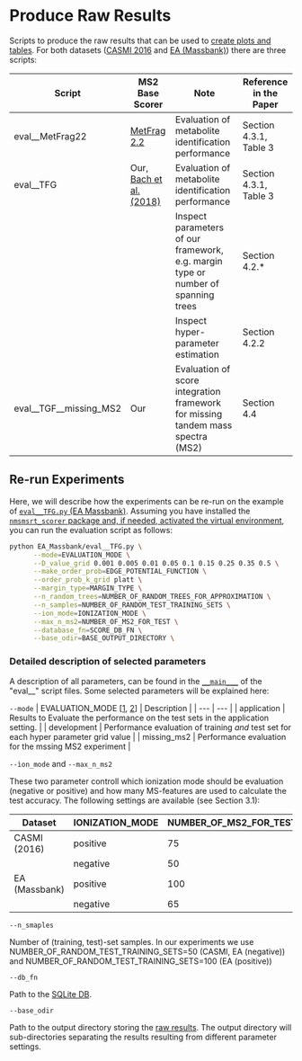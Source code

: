 # Produce Raw Results

Scripts to produce the raw results that can be used to [create plots and tables](/results/). For both datasets ([CASMI 2016](/msmsrt_scorer/experiments/CASMI_2016) and [EA (Massbank)](/msmsrt_scorer/experiments/EA_Massbank)) there are three scripts:

| Script | MS2 Base Scorer | Note | Reference in the Paper |
| --- | --- | --- | --- |
| eval__MetFrag22 | [MetFrag 2.2](https://jcheminf.biomedcentral.com/articles/10.1186/s13321-016-0115-9) | Evaluation of metabolite identification performance | Section 4.3.1, Table 3 | 
| eval__TFG | Our, [Bach et al. (2018)](https://academic.oup.com/bioinformatics/article/34/17/i875/5093227) | Evaluation of metabolite identification performance | Section 4.3.1, Table 3 | 
| | | Inspect parameters of our framework, e.g. margin type or number of spanning trees | Section 4.2.* | 
| | | Inspect hyper-parameter estimation | Section 4.2.2 | 
| eval__TGF__missing_MS2 | Our | Evaluation of score integration framework for missing tandem mass spectra (MS2) | Section 4.4 | 

## Re-run Experiments

Here, we will describe how the experiments can be re-run on the example of [```eval__TFG.py``` (EA Massbank)](/msmsrt_scorer/experiments/EA_Massbank/eval__TFG.py#L82). Assuming you have installed the [```nmsmsrt_scorer``` package and, if needed, activated the virtual environment](https://github.com/aalto-ics-kepaco/msms_rt_score_integration#install-into-a-virtual-environment), you can run the evaluation script as follows:
```bash
python EA_Massbank/eval__TFG.py \
      --mode=EVALUATION_MODE \
      --D_value_grid 0.001 0.005 0.01 0.05 0.1 0.15 0.25 0.35 0.5 \
      --make_order_prob=EDGE_POTENTIAL_FUNCTION \
      --order_prob_k_grid platt \
      --margin_type=MARGIN_TYPE \
      --n_random_trees=NUMBER_OF_RANDOM_TREES_FOR_APPROXIMATION \
      --n_samples=NUMBER_OF_RANDOM_TEST_TRAINING_SETS \
      --ion_mode=IONIZATION_MODE \
      --max_n_ms2=NUMBER_OF_MS2_FOR_TEST \
      --database_fn=SCORE_DB_FN \
      --base_odir=BASE_OUTPÙT_DIRECTORY \
```

### Detailed description of selected parameters 

A description of all parameters, can be found in the [```__main___```](/msmsrt_scorer/experiments/EA_Massbank/eval__TFG.py#L82) of the "eval__" script files. Some selected parameters will be explained here: 

```--mode```
| EVALUATION_MODE [[1](/msmsrt_scorer/experiments/EA_Massbank/eval__TFG.py#L174), [2](/msmsrt_scorer/experiments/EA_Massbank/eval__TFG__missing_MS2.py#L151)] | Description |
| --- | --- |
| application | Results to Evaluate the performance on the test sets in the application setting. |
| development | Performance evaluation of training _and_ test set for each hyper parameter grid value |
| missing_ms2 | Performance evaluation for the mssing MS2 experiment |

```--ìon_mode``` and ```--max_n_ms2```

These two parameter controll which ionization mode should be evaluation (negative or positive) and how many MS-features are used to calculate the test accuracy. The following settings are available (see Section 3.1):

| Dataset | IONIZATION_MODE | NUMBER_OF_MS2_FOR_TEST | 
| --- | --- | --- |
| CASMI (2016) | positive | 75 | 
| | negative | 50 | 
| EA (Massbank) | positive | 100 | 
| | negative | 65 | 


```--n_smaples```

Number of (training, test)-set samples. In our experiments we use NUMBER_OF_RANDOM_TEST_TRAINING_SETS=50 (CASMI, EA (negative)) and NUMBER_OF_RANDOM_TEST_TRAINING_SETS=100 (EA (positive))

```--db_fn```

Path to the [SQLite DB](/data/). 

```--base_odir```

Path to the output directory storing the [raw results](/results/EA_Massbank/results__TFG__platt/). The output directory will sub-directories separating the results resulting from different parameter settings. 

